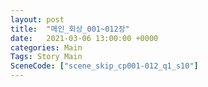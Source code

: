 ```yaml
---
layout: post
title:  "메인_회상_001~012장"
date:   2021-03-06 13:00:00 +0000
categories: Main
Tags: Story Main
SceneCode: ["scene_skip_cp001-012_q1_s10"]
---
```

